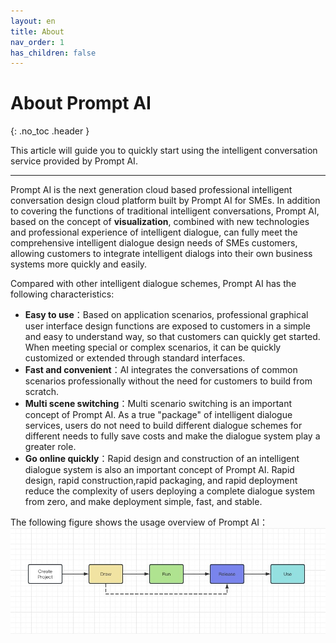 ```yaml
---
layout: en
title: About
nav_order: 1
has_children: false
---
```


# About Prompt AI
{: .no_toc .header }

This article will guide you to quickly start using the intelligent conversation service provided by Prompt AI.

---

Prompt AI is the next generation cloud based professional intelligent conversation design cloud platform built by Prompt AI for SMEs. In addition to covering the functions of traditional intelligent conversations, Prompt AI, based on the concept of **visualization**, combined with new technologies and professional experience of intelligent dialogue, can fully meet the comprehensive intelligent dialogue design needs of SMEs customers, allowing customers to integrate intelligent dialogs into their own business systems more quickly and easily.

Compared with other intelligent dialogue schemes, Prompt AI has the following characteristics:
- **Easy to use**：Based on application scenarios, professional graphical user interface design functions are exposed to customers in a simple and easy to understand way, so that customers can quickly get started. When meeting special or complex scenarios, it can be quickly customized or extended through standard interfaces.
- **Fast and convenient**：AI integrates the conversations of common scenarios professionally without the need for customers to build from scratch.
- **Multi scene switching**：Multi scenario switching is an important concept of Prompt AI. As a true "package" of intelligent dialogue services, users do not need to build different dialogue schemes for different needs to fully save costs and make the dialogue system play a greater role.
- **Go online quickly**：Rapid design and construction of an intelligent dialogue system is also an important concept of Prompt AI. Rapid design, rapid construction,rapid packaging, and rapid deployment reduce the complexity of users deploying a complete dialogue system from zero, and make deployment simple, fast, and stable.

The following figure shows the usage overview of Prompt AI：
![flow.png](/assets/images/about/flow.jpg)
